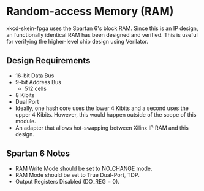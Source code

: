 # Random-access Memory (RAM)

xkcd-skein-fpga uses the Spartan 6's block RAM. Since this is an IP design, an functionally identical RAM has been designed and verified. This is useful for verifying the higher-level chip design using Verilator.

## Design Requirements
- 16-bit Data Bus
- 9-bit Address Bus
  - 512 cells
- 8 Kibits
- Dual Port
- Ideally, one hash core uses the lower 4 Kibits and a second uses the upper 4 Kibits. However, this would happen outside of the scope of this module.
- An adapter that allows hot-swapping between Xilinx IP RAM and this design.

## Spartan 6 Notes
- RAM Write Mode should be set to NO_CHANGE mode.
- RAM Mode should be set to True Dual-Port, TDP.
- Output Registers Disabled (DO_REG = 0).
